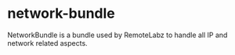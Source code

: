 # network-bundle

NetworkBundle is a bundle used by RemoteLabz to handle all IP and network related aspects.